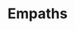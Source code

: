 ---
title: Empaths
crosslinks:
- funny
- conspiracy
- psychics
- Psychic
- hsp
- SanctionedSuicide
- Mediums
- ADHD
---